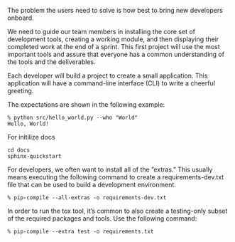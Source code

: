 The problem the users need to solve is how best to bring new developers onboard. 

We need to guide our team members in installing the core set of development
tools, creating a working module, and then displaying their completed work at
the end of a sprint. This first project will use the most important tools and assure
that everyone has a common understanding of the tools and the deliverables.

Each developer will build a project to create a small application. This application
will have a command-line interface (CLI) to write a cheerful greeting.

The expectations are shown in the following example:

```
% python src/hello_world.py --who "World"
Hello, World!
```

For initilize docs
```
cd docs
sphinx-quickstart
```

For developers, we often want to install all of the ”extras.” This usually means
executing the following command to create a requirements-dev.txt file that can
be used to build a development environment.
```
% pip-compile --all-extras -o requirements-dev.txt
```
In order to run the tox tool, it’s common to also create a testing-only subset of
the required packages and tools. Use the following command:
```
% pip-compile --extra test -o requirements.txt
```


